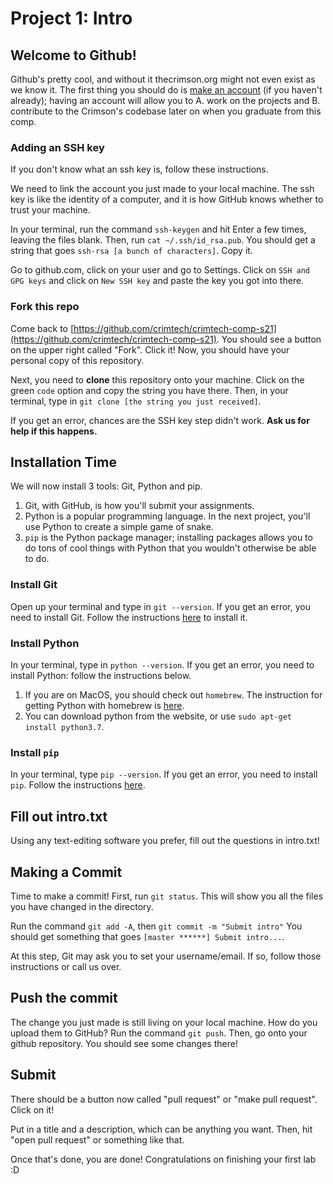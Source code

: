 # Project 1: Intro

## Welcome to Github!
Github's pretty cool, and without it thecrimson.org might not even exist as we know it. The first thing you should do is [make an account](https://github.com/join) (if you haven't already); having an account will allow you to A. work on the projects and B. contribute to the Crimson's codebase later on when you graduate from this comp.

### Adding an SSH key
If you don't know what an ssh key is, follow these instructions.

We need to link the account you just made to your local machine. The ssh key is like the identity of a computer, and it is how GitHub knows whether to trust your machine.

In your terminal, run the command `ssh-keygen` and hit Enter a few times, leaving the files blank. Then, run `cat ~/.ssh/id_rsa.pub`. You should get a string that goes `ssh-rsa [a bunch of characters]`. Copy it.

Go to github.com, click on your user and go to Settings. Click on `SSH and GPG keys` and click on `New SSH key` and paste the key you got into there.

### Fork this repo
Come back to [https://github.com/crimtech/crimtech-comp-s21](https://github.com/crimtech/crimtech-comp-s21). You should see a button on the upper right called "Fork". Click it! Now, you should have your personal copy of this repository.

Next, you need to **clone** this repository onto your machine. Click on the green `code` option and copy the string you have there. Then, in your terminal, type in `git clone [the string you just received]`.

If you get an error, chances are the SSH key step didn't work. **Ask us for help if this happens.**

## Installation Time

We will now install 3 tools: Git, Python and pip.
1. Git, with GitHub, is how you'll submit your assignments.
2. Python is a popular programming language. In the next project, you'll use Python to create a simple game of snake.
3. `pip` is the Python package manager; installing packages allows you to do tons of cool things with Python that you wouldn't otherwise be able to do.

### Install Git
Open up your terminal and type in `git --version`. If you get an error, you need to install Git. Follow the instructions [here](https://git-scm.com/book/en/v2/Getting-Started-Installing-Git) to install it.

### Install Python
In your terminal, type in `python --version`. If you get an error, you need to install Python: follow the instructions below.

1. If you are on MacOS, you should check out `homebrew`. The instruction for getting Python with homebrew is [here](https://docs.python-guide.org/starting/install3/osx/).
2. You can download python from the website, or use `sudo apt-get install python3.7`.

### Install `pip`
In your terminal, type `pip --version`. If you get an error, you need to install `pip`. Follow the instructions [here](https://pip.pypa.io/en/stable/installing/).

## Fill out intro.txt
Using any text-editing software you prefer, fill out the questions in intro.txt!

## Making a Commit
Time to make a commit! First, run `git status`. This will show you all the files you have changed in the directory.

Run the command `git add -A`, then `git commit -m "Submit intro"` You should get something that goes `[master ******] Submit intro...`.

At this step, Git may ask you to set your username/email. If so, follow those instructions or call us over.

## Push the commit
The change you just made is still living on your local machine. How do you upload them to GitHub?
Run the command `git push`. Then, go onto your github repository. You should see some changes there!

## Submit
There should be a button now called "pull request" or "make pull request". Click on it!

Put in a title and a description, which can be anything you want. Then, hit "open pull request" or something like that.

Once that's done, you are done! Congratulations on finishing your first lab :D
